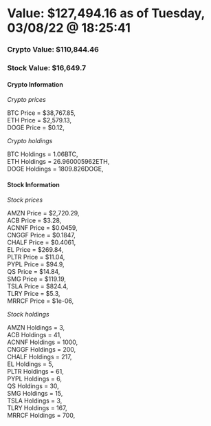 # Value: $127,494.16 as of Tuesday, 03/08/22 @ 18:25:41 

### Crypto Value: $110,844.46

### Stock Value: $16,649.7

#### Crypto Information 
*Crypto prices* 

BTC Price = $38,767.85,  
ETH Price = $2,579.13,  
DOGE Price = $0.12,  


*Crypto holdings* 

BTC Holdings = 1.06BTC,  
ETH Holdings = 26.960005962ETH,  
DOGE Holdings = 1809.826DOGE,  


#### Stock Information 

*Stock prices* 

AMZN Price = $2,720.29,  
ACB Price = $3.28,  
ACNNF Price = $0.0459,  
CNGGF Price = $0.1847,  
CHALF Price = $0.4061,  
EL Price = $269.84,  
PLTR Price = $11.04,  
PYPL Price = $94.9,  
QS Price = $14.84,  
SMG Price = $119.19,  
TSLA Price = $824.4,  
TLRY Price = $5.3,  
MRRCF Price = $1e-06,  


*Stock holdings* 

AMZN Holdings = 3,  
ACB Holdings = 41,  
ACNNF Holdings = 1000,  
CNGGF Holdings = 200,  
CHALF Holdings = 217,  
EL Holdings = 5,  
PLTR Holdings = 61,  
PYPL Holdings = 6,  
QS Holdings = 30,  
SMG Holdings = 15,  
TSLA Holdings = 3,  
TLRY Holdings = 167,  
MRRCF Holdings = 700,  


